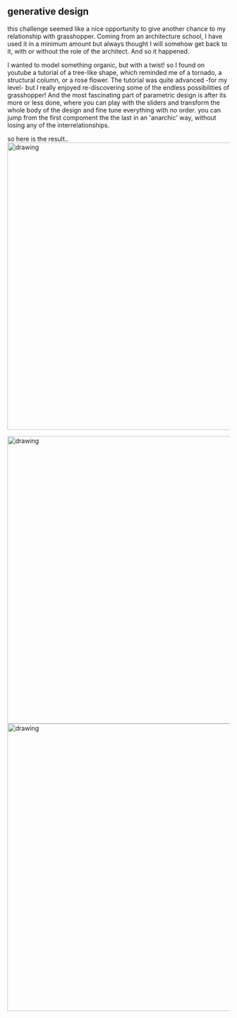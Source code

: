 ## generative design   

this challenge seemed like a nice opportunity to give another chance to my relationship with grasshopper. Coming from an architecture school, I have used it in a minimum amount but always thought I will somehow get back to it, with or without the role of the architect. And so it happened.  

I wanted to model something organic, but with a twist! so I found on youtube a tutorial of a tree-like shape, which reminded me of a tornado, a structural column, or a rose flower. The tutorial was quite advanced -for my level- but I really enjoyed re-discovering some of the endless possibilities of grasshopper! And the most fascinating part of parametric design is after its more or less done, where you can play with the sliders and transform the whole body of the design and fine tune everything with no order. you can jump from the first compoment the the last in an 'anarchic' way, without losing any of the interrelationships.  

so here is the result..  
<img src="../grass.png" alt="drawing" width="650" />   

<img src="../grasshopping.jpg" alt="drawing" width="650" />   

<img src="../treee.png" alt="drawing" width="650" />   